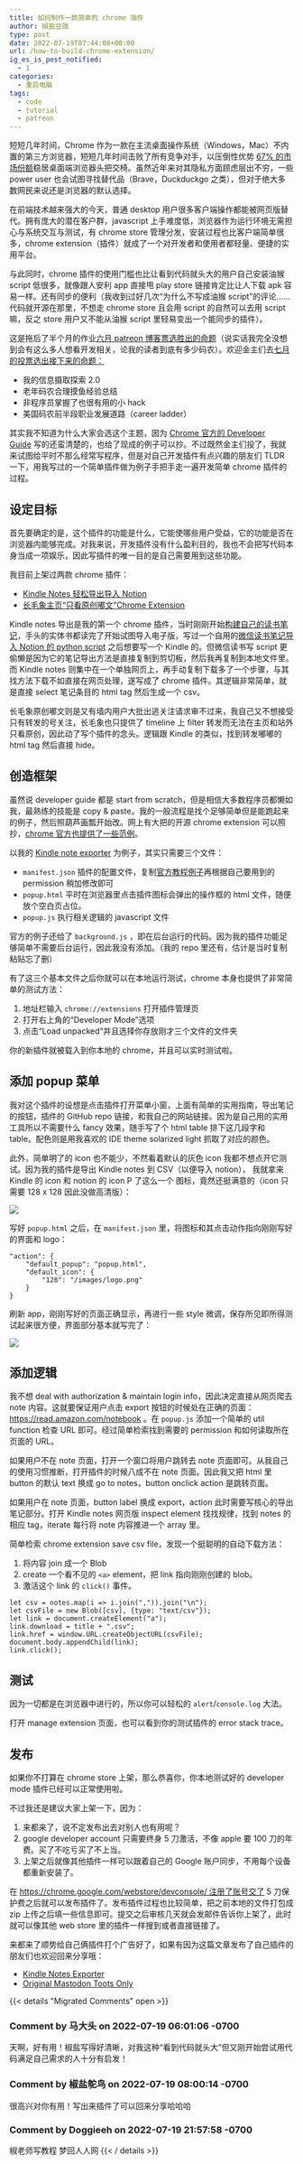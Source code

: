 ```yaml
---
title: 如何制作一款简单的 chrome 插件
author: 椒盐豆豉
type: post
date: 2022-07-19T07:44:08+00:00
url: /how-to-build-chrome-extension/
ig_es_is_post_notified:
  - 1
categories:
  - 重启电脑
tags:
  - code
  - tutorial
  - patreon
---
```

短短几年时间，Chrome 作为一款在主流桌面操作系统（Windows，Mac）不内置的第三方浏览器，短短几年时间击败了所有竞争对手，以压倒性优势 [67% 的市场份额](https://gs.statcounter.com/browser-market-share/desktop/worldwide/)稳居桌面端浏览器头把交椅。虽然近年来对其隐私方面顾虑层出不穷，一些 power user 也会试图寻找替代品（Brave，Duckduckgo 之类），但对于绝大多数网民来说还是浏览器的默认选择。

在前端技术越来强大的今天，普通 desktop 用户很多客户端操作都能被网页版替代。拥有庞大的潜在客户群，javascript 上手难度低，浏览器作为运行环境无需担心与系统交互与测试，有 chrome store 管理分发，安装过程也比客户端简单很多，chrome extension（插件）就成了一个对开发者和使用者都轻量、便捷的实用平台。

与此同时，chrome 插件的使用门槛也比让看到代码就头大的用户自己安装油猴 script 低很多，就像跟人安利 app 直接甩 play store 链接肯定比让人下载 apk 容易一样。还有同步的便利（我收到过好几次“为什么不写成油猴 script”的评论……代码就开源在那里，不想走 chrome store 且会用 script 的自然可以去用 script 嘛，反之 store 用户又不能从油猴 script 里轻易变出一个能同步的插件）。

这是拖后了半个月的作业[六月 patreon 博客票选胜出的命题](https://www.patreon.com/posts/jun-2022-bo-ke-67369649)（说实话我完全没想到会有这么多人想看开发相关，论我的读者到底有多少码农）。欢迎金主们去[七月的投票选出接下来的命题：](https://www.patreon.com/posts/69280143)

- 我的信息摄取探索 2.0
- 老年码农合理摸鱼经验总结
- 非程序员掌握了也很有用的小 hack
- 美国码农前半段职业发展道路（career ladder）

其实我不知道为什么大家会选这个主题，因为 [Chrome 官方的 Developer Guide](https://developer.chrome.com/docs/extensions/mv3/getstarted/) 写的还蛮清楚的，也给了现成的例子可以抄。不过既然金主们投了，我就来试图给平时不那么经常写程序，但是对自己开发插件有点兴趣的朋友们 TLDR 一下，用我写过的一个简单插件做为例子手把手走一遍开发简单 chrome 插件的过程。
<!--more-->

## **设定目标**

首先要确定的是，这个插件的功能是什么，它能使哪些用户受益，它的功能是否在浏览器内能够完成。对我来说，开发插件没有什么盈利目的，我也不会把写代码本身当成一项娱乐，因此写插件的唯一目的是自己需要用到这些功能。

我目前上架过两款 chrome 插件：

- [Kindle Notes 轻松导出导入 Notion](../kindle-notes-notion-exporter-chrome-extension/)
- [长毛象主页“只看原创嘟文”Chrome Extension](../mastodon-og-only/)

Kindle notes 导出是我的第一个 chrome 插件，当时刚刚开始[构建自己的读书笔记](../information-consumption-reading-tracking-workflow/#reading)，手头的实体书都读完了开始试图导入电子版，写过一个自用的[微信读书笔记导入 Notion 的 python script](../we-read-notion-exporter-script/) 之后想要写一个 Kindle 的。但微信读书写 script 更偷懒是因为它的笔记导出方法是直接复制到剪切板，然后我再复制到本地文件里。而 Kindle notes 则集中在一个单独网页上，再手动复制下载多了一个步骤，与其找方法下载不如直接在网页处理，遂写成了 chrome 插件。其逻辑非常简单，就是直接 select 笔记条目的 html tag 然后生成一个 csv。

长毛象原创嘟文则是又有墙内用户大批出逃关注请求审不过来，我自己又不想接受只有转发的号关注，长毛象也只提供了 timeline 上 filter 转发而无法在主页和站外只看原创，因此动了写个插件的念头。逻辑跟 Kindle 的类似，找到转发嘟嘟的 html tag 然后直接 hide。

## **创造框架**

虽然说 developer guide 都是 start from scratch，但是相信大多数程序员都懒如我，最熟练的技能是 copy & paste。我的一般流程是找个足够简单但是能跑起来的例子，然后照葫芦画瓢开始改。网上有大把的开源 chrome extension 可以照抄，[chrome 官方也提供了一些范例](https://github.com/GoogleChrome/chrome-extensions-samples)。

以我的 [Kindle note exporter](https://github.com/mtfront/kindle-notion) 为例子，其实只需要三个文件：

- `manifest.json` 插件的配置文件，复制[官方教程例子](https://developer.chrome.com/docs/extensions/mv3/getstarted/#manifest)再根据自己要用到的 permission 稍加修改即可
- `popup.html` 平时在浏览器里点击插件图标会弹出的操作框的 html 文件，随便放个空白页占位。
- `popup.js` 执行相关逻辑的 javascript 文件

官方的例子还给了 `background.js` ，即在后台运行的代码。因为我的插件功能足够简单不需要后台运行，因此我没有添加。（我的 repo 里还有，估计是当时复制粘贴忘了删）

有了这三个基本文件之后你就可以在本地运行测试，chrome 本身也提供了非常简单的测试方法：

1. 地址栏输入 `chrome://extensions` 打开插件管理页
2. 打开右上角的“Developer Mode”选项
3. 点击“Load unpacked“并且选择你存放刚才三个文件的文件夹

你的新插件就被载入到你本地的 chrome，并且可以实时测试啦。

## **添加 popup 菜单**

我对这个插件的设想是点击插件打开菜单小窗，上面有简单的实用指南，导出笔记的按钮，插件的 GitHub repo 链接，和我自己的网站链接。因为是自己用的实用工具所以不需要什么 fancy 效果，随手写了个 html table 排下这几段字和 table。配色则是用我喜欢的 IDE theme solarized light 抓取了对应的颜色。

此外，简单明了的 icon 也不能少，不然看着默认的灰色 icon 我都不想点开它测试。因为我的插件是导出 Kindle notes 到 CSV（以便导入 notion）， 我就拿来 Kindle 的 icon 和 notion 的 icon P 了这么一个 图标，竟然还挺满意的（icon 只需要 128 x 128 因此没做高清版）：

![](https://douchi.sfo3.digitaloceanspaces.com/blog-scw/2022/07/1-1024x236.png)

写好 `popup.html` 之后，在 `manifest.json` 里，将图标和其点击动作指向刚刚写好的界面和 logo：

```
"action": {
    "default_popup": "popup.html",
    "default_icon": {
        "128": "/images/logo.png"
    }
}
```

刷新 app，刚刚写好的页面正确显示，再进行一些 style 微调，保存所见即所得测试起来很方便，界面部分基本就写完了：

![](https://douchi.sfo3.digitaloceanspaces.com/blog-scw/2022/07/Screen-Shot-2022-07-19-at-12.08.10-AM.png)

## **添加逻辑**

我不想 deal with authorization & maintain login info，因此决定直接从网页爬去 note 内容。这就要保证用户点击 export 按钮的时候处在正确的页面：https://read.amazon.com/notebook 。在 `popup.js` 添加一个简单的 util function 检查 URL 即可。经过简单检索找到需要的 permission 和如何读取所在页面的 URL。

如果用户不在 note 页面，打开一个窗口将用户跳转去 note 页面即可。从我自己的使用习惯推断，打开插件的时候八成不在 note 页面。因此我又把 html 里 button 的默认 text 换成 go to notes，button onclick action 是跳转页面。

如果用户在 note 页面，button label 换成 export，action 此时需要写核心的导出笔记部分。打开 Kindle notes 网页版 inspect element 找找规律，找到 notes 的相应 tag，iterate 每行将 note 内容推进一个 array 里。

简单检索 chrome extension save csv file，发现一个挺聪明的自动下载方法：

1. 将内容 join 成一个 Blob
2. create 一个看不见的 `<a>` element，把 link 指向刚刚创建的 blob。
3. 激活这个 link 的 `click()` 事件。

```
let csv = notes.map(i => i.join(",")).join("\n");
let csvFile = new Blob([csv], {type: "text/csv"});
let link = document.createElement("a");
link.download = title + ".csv";
link.href = window.URL.createObjectURL(csvFile);
document.body.appendChild(link);
link.click();
```

## **测试**

因为一切都是在浏览器中进行的，所以你可以轻松的 `alert`/`console.log` 大法。

打开 manage extension 页面，也可以看到你的测试插件的 error stack trace。

## **发布**

如果你不打算在 chrome store 上架，那么恭喜你，你本地测试好的 developer mode 插件已经可以正常使用啦。

不过我还是建议大家上架一下，因为：

1. 来都来了，说不定发布出去对别人也有用呢？
2. google developer account 只需要终身 5 刀激活，不像 apple 要 100 刀的年费。买了不吃亏买了不上当。
3. 上架之后就像其他插件一样可以跟着自己的 Google 账户同步，不用每个设备都重新安装了。

在 https://chrome.google.com/webstore/devconsole/ 注册了账号交了 5 刀保护费之后就可以发布插件了。发布插件过程也比较简单，把之前本地的文件打包成 zip 上传之后填一些信息即可。提交之后审核几天就会发邮件告诉你上架了，此时就可以像其他 web store 里的插件一样搜到或者直接链接了。

来都来了顺势给自己俩插件打个广告好了，如果有因为这篇文章发布了自己插件的朋友们也欢迎回来分享哦：

- [Kindle Notes Exporter](https://chrome.google.com/webstore/detail/kindle-notes-exporter/ogdkdkhjpdgkaodokpammlabdaohebop)
- [Original Mastodon Toots Only](https://chrome.google.com/webstore/detail/original-toots-only/jmkgmhecpnacpoilpekodceagbidllnj)



{{< details "Migrated Comments" open >}}
### Comment by 马大头 on 2022-07-19 06:01:06 -0700
天啊，好有用！椒盐写得好清晰，对我这种“看到代码就头大”但又刚开始尝试用代码满足自己需求的人十分有启发！

### Comment by 椒盐鸵鸟 on 2022-07-19 08:00:14 -0700
很高兴对你有用！写出来插件了可以回来分享哈哈哈

### Comment by Doggieeh on 2022-07-19 21:57:58 -0700
椒老师写教程 梦回人人网
{{< / details >}}